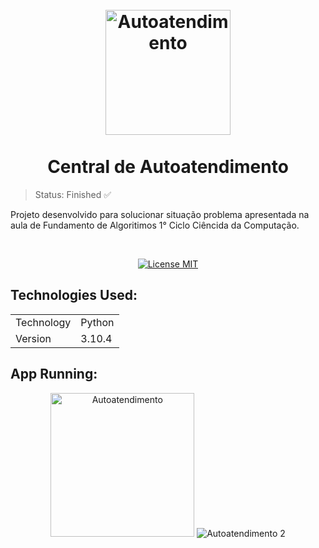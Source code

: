 <h1 align="center">
<br>
  <img src="https://user-images.githubusercontent.com/54152996/174647038-554ad1bb-490d-4116-9a8a-16ae1bf3d6c7.png" alt="Autoatendimento" width="200">
<br>
<br>
  Central de Autoatendimento
</h1>

> Status: Finished ✅

<p>Projeto desenvolvido para solucionar situação problema apresentada na aula de Fundamento de Algoritimos 1° Ciclo Ciêncida da Computação.</p>

<br>

<p align="center">
  <a href="https://opensource.org/licenses/MIT">
    <img src="https://img.shields.io/badge/License-MIT-blue.svg" alt="License MIT">
  </a>
</p>

## Technologies Used:

<table>
  <tr>
    <td>Technology</td>
    <td>Python</td>
  </tr>
  <tr>
    <td>Version</td>
    <td>3.10.4</td>
  </tr>
</table>

## App Running:

<div align="center">
   <img src="https://user-images.githubusercontent.com/54152996/174652844-5e80fd77-f0b2-4352-b56d-e9d9bd8f68bf.png" alt="Autoatendimento" height="230">
   <img src="https://user-images.githubusercontent.com/54152996/174653645-1763cea2-154d-46ed-ab30-966076b3023a.png" alt="Autoatendimento 2">
</div>
